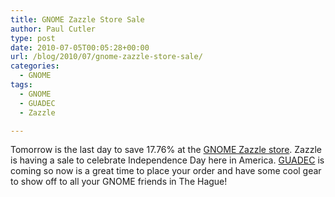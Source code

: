 ```yaml
---
title: GNOME Zazzle Store Sale
author: Paul Cutler
type: post
date: 2010-07-05T00:05:28+00:00
url: /blog/2010/07/gnome-zazzle-store-sale/
categories:
  - GNOME
tags:
  - GNOME
  - GUADEC
  - Zazzle

---
```

Tomorrow is the last day to save 17.76% at the [GNOME Zazzle store][1]. Zazzle is having a sale to celebrate Independence Day here in America. [GUADEC][2] is coming so now is a great time to place your order and have some cool gear to show off to all your GNOME friends in The Hague!

 [1]: http://www.zazzle.com/gnome
 [2]: http://www.guadec.org